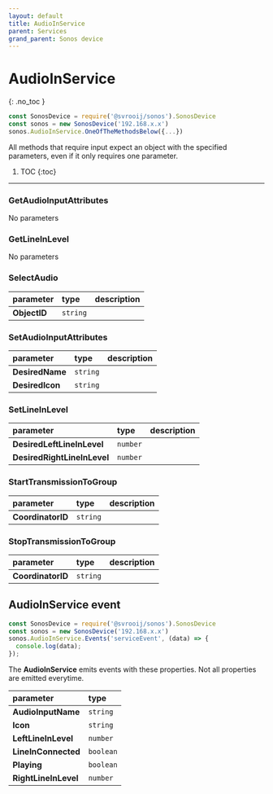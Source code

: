 ```yaml
---
layout: default
title: AudioInService
parent: Services
grand_parent: Sonos device
---
```

# AudioInService
{: .no_toc }

```js
const SonosDevice = require('@svrooij/sonos').SonosDevice
const sonos = new SonosDevice('192.168.x.x')
sonos.AudioInService.OneOfTheMethodsBelow({...})
```

All methods that require input expect an object with the specified parameters, even if it only requires one parameter.

1. TOC
{:toc}

---

### GetAudioInputAttributes

No parameters

### GetLineInLevel

No parameters

### SelectAudio

| parameter | type | description |
|:----------|:-----|:------------|
| **ObjectID** | `string` |  |

### SetAudioInputAttributes

| parameter | type | description |
|:----------|:-----|:------------|
| **DesiredName** | `string` |  |
| **DesiredIcon** | `string` |  |

### SetLineInLevel

| parameter | type | description |
|:----------|:-----|:------------|
| **DesiredLeftLineInLevel** | `number` |  |
| **DesiredRightLineInLevel** | `number` |  |

### StartTransmissionToGroup

| parameter | type | description |
|:----------|:-----|:------------|
| **CoordinatorID** | `string` |  |

### StopTransmissionToGroup

| parameter | type | description |
|:----------|:-----|:------------|
| **CoordinatorID** | `string` |  |

## AudioInService event

```js
const SonosDevice = require('@svrooij/sonos').SonosDevice
const sonos = new SonosDevice('192.168.x.x')
sonos.AudioInService.Events('serviceEvent', (data) => {
  console.log(data);
});
```

The **AudioInService** emits events with these properties. Not all properties are emitted everytime.

| parameter | type |
|:----------|:-----|
| **AudioInputName** | `string` |
| **Icon** | `string` |
| **LeftLineInLevel** | `number` |
| **LineInConnected** | `boolean` |
| **Playing** | `boolean` |
| **RightLineInLevel** | `number` |
